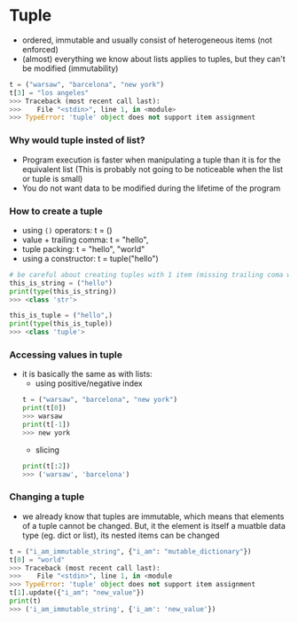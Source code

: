 # Tuple

- ordered, immutable and usually consist of heterogeneous items (not enforced)
- (almost) everything we know about lists applies to tuples, but they can't be modified (immutability)
```python
t = ("warsaw", "barcelona", "new york")
t[3] = "los angeles"
>>> Traceback (most recent call last):
>>>    File "<stdin>", line 1, in <module>
>>> TypeError: 'tuple' object does not support item assignment
```

### Why would tuple insted of list?
- Program execution is faster when manipulating a tuple than it is for the equivalent list (This is probably not going to be noticeable when the list or tuple is small)
- You do not want data to be modified during the lifetime of the program

### How to create a tuple
- using `()` operators: t = ()
- value + trailing comma: t = "hello", 
- tuple packing: t = "hello", "world"
- using a constructor: t = tuple("hello")

```python
# be careful about creating tuples with 1 item (missing trailing coma will create a string)
this_is_string = ("hello")
print(type(this_is_string))
>>> <class 'str'>

this_is_tuple = ("hello",)
print(type(this_is_tuple))
>>> <class 'tuple'>
```

### Accessing values in tuple
- it is basically the same as with lists:
    - using positive/negative index
    ```python
    t = ("warsaw", "barcelona", "new york")
    print(t[0])
    >>> warsaw
    print(t[-1])
    >>> new york
    ```
    - slicing
    ```python
    print(t[:2])
    >>> ('warsaw', 'barcelona')
    ```

### Changing a tuple 
- we already know that tuples are immutable, which means that elements of a tuple cannot be changed. But, it the element is itself a muatble data type (eg. dict or list), its nested items can be changed
```python
t = ("i_am_immutable_string", {"i_am": "mutable_dictionary"})
t[0] = "world"
>>> Traceback (most recent call last):
>>>    File "<stdin>", line 1, in <module
>>> TypeError: 'tuple' object does not support item assignment
t[1].update({"i_am": "new_value"})
print(t)
>>> ('i_am_immutable_string', {'i_am': 'new_value'})
```
